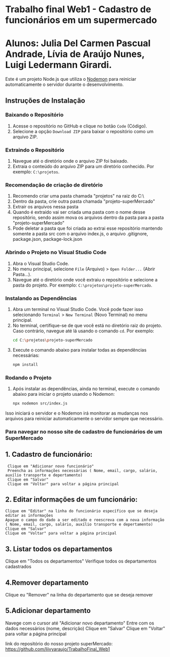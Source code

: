 # Trabalho final Web1  - Cadastro de funcionários em um supermercado 
# Alunos: Julia Del Carmen Pascual Andrade, Lívia de Araújo Nunes, Luigi Ledermann Girardi.  


Este é um projeto Node.js que utiliza o [Nodemon](https://nodemon.io/) para reiniciar automaticamente o servidor durante o desenvolvimento.

## Instruções de Instalação

### Baixando o Repositório

1. Acesse o repositório no GitHub e clique no botão `Code` (Código).
2. Selecione a opção `Download ZIP` para baixar o repositório como um arquivo ZIP.
   

### Extraindo o Repositório

1. Navegue até o diretório onde o arquivo ZIP foi baixado.
2. Extraia o conteúdo do arquivo ZIP para um diretório conhecido. Por exemplo: `C:\projetos`.


### Recomendação de criação de diretório

1. Recomendo criar uma pasta chamada "projetos" na raiz do C:\
2. Dentro da pasta, crie outra pasta chamada "projeto-superMercado"
3. Extrair os arquivos nessa pasta
4. Quando é extraido vai ser criada uma pasta com o nome desse repositório, sendo assim mova os arquivos dentro da pasta para a pasta "projeto-superMercado"
5. Pode deletar a pasta que foi criada ao extrai esse repositório mantendo somente a pasta src com o arquivo index.js, o arquivo .gitignore, package.json, package-lock.json

### Abrindo o Projeto no Visual Studio Code

1. Abra o Visual Studio Code.
2. No menu principal, selecione `File` (Arquivo) > `Open Folder...` (Abrir Pasta...).
3. Navegue até o diretório onde você extraiu o repositório e selecione a pasta do projeto. Por exemplo: `C:\projetos\projeto-superMercado`.

### Instalando as Dependências

1. Abra um terminal no Visual Studio Code. Você pode fazer isso selecionando `Terminal` > `New Terminal` (Novo Terminal) no menu principal.
2. No terminal, certifique-se de que você está no diretório raiz do projeto. Caso contrário, navegue até lá usando o comando `cd`. Por exemplo:
   ```sh
   cd C:\projetos\projeto-superMercado
   ```
3. Execute o comando abaixo para instalar todas as dependências necessárias:
   ```sh
   npm install
   ```

### Rodando o Projeto

1. Após instalar as dependências, ainda no terminal, execute o comando abaixo para iniciar o projeto usando o Nodemon:
   ```sh
   npx nodemon src/index.js
   ```

Isso iniciará o servidor e o Nodemon irá monitorar as mudanças nos arquivos para reiniciar automaticamente o servidor sempre que necessário.

### Para navegar no nosso site de cadastro de funcionários de um SuperMercado 
## 1. Cadastro de funcionário:
     Clique em "Adicionar novo funcionário"
     Preencha as informações necessárias ( Nome, email, cargo, salário, auxílio transporte e depertamento)
     Clique em "Salvar"
     Clique em "Voltar" para voltar a página principal

## 2. Editar informações de um funcionário:
    Clique em "Editar" na linha do funcionário específico que se deseja editar as informações
    Apague o campo do dado a ser editado e reescreva com a nova informação ( Nome, email, cargo, salário, auxílio transporte e depertamento)
    Clique em "Salvar"
    Clique em "Voltar" para voltar a página principal
  
## 3. Listar todos os departamentos
   Clique em "Todos os departamentos"
   Verifique todos os departamentos cadastrados

## 4.Remover departamento 
   Clique eu "Remover" na linha do departamento que se deseja remover 

## 5.Adicionar departamento 
  Navege com o cursor até "Adicionar novo departamento"
  Entre com os dados necessários (nome, descrição)
  Clique em "Salvar" 
  Clique em "Voltar" para voltar a página principal




   


link do repositório do nosso projeto superMercado: https://github.com/liivyaraujo/TrabalhoFinal_Web1
